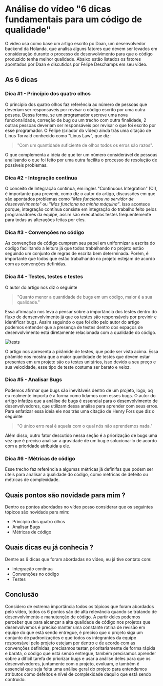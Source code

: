 # Análise do vídeo "6 dicas fundamentais para um código de qualidade"

O vídeo usa como base um artigo escrito po Daan, um desenvolvedor backend da Holanda, que analisa alguns fatores que devem ser levados em consideração durante o processo de desenvolvimento para que o código produzido tenha melhor qualidade. Abaixo estão listados os fatores apontados por Daan e discutidos por Felipe Deschamps em seu vídeo.

## As 6 dicas

### Dica #1 - Princípio dos quatro olhos

O princípio dos quatro olhos faz referência ao número de pessoas que deveriam ser responsáveis por revisar o código escrito por uma outra pessoa. Dessa forma, se um programador escreve uma nova funcionalidade, correção de bug ou um trecho com outra finalidade, 2 outras pessoas deveriam ser responsáveis por revisar o que foi escrito por esse programador.
O Felipe (criador do vídeo) ainda trás uma citação de Linus Torvald conhecido como "Linus Law", que diz:

> "Com um quantidade suficiente de olhos
> todos os erros são razos".

O que complementa a ideia de que ter um número considerável de pessoas analisando o que foi feito por uma outra facilita o processo de resolução de possíveis problemas.

### Dica #2 - Integração contínua

O conceito de Integração contínua, em ingles "Continuous Integration" (CI), é importante para prevenir, como diz o autor do artigo, discussões em que são apontados problemas como *"Mas funcionou no servidor de desenvolvimento"* ou *"Mas funciona na minha máquina"*. Isso acontece porque, integração contínua consiste em integração do trabalho feito pelos programadores da equipe, assim são executados testes frequentemente para todas as alterações feitas por eles.

### Dica #3 - Convenções no código

As convenções de código cumprem seu papel em uniformizar a escrita do código facilitando a leitura já que todos trabalhando no projeto estão seguindo um conjunto de regras de escrita bem determinada. Porém, é importante que todos que estão trabalhando no projeto estejam de acordo com as convenções definidas.

### Dica #4 - Testes, testes e testes

O autor do artigo nos diz o seguinte

> "Quanto menor a quantidade de bugs em um código, maior é a sua qualidade."

Essa afirmação nos leva a pensar sobre a importância dos testes dentro do fluxo de densenvolvimento já que os testes são responsáveis por previnir e identificar bugs. Assim seguindo o que foi dito pelo autor do artigo podemos entender que a presença de testes dentro dos espaços de desenvolvimento está diretamente relacionada com a qualidade do código.

![tests](https://miro.medium.com/max/1400/0*v6btYB1Xtb9crWQv.png)

O artigo nos apresenta a pirâmide de testes, que pode ser vista acima. Essa pirâmide nos mostra que a maior quantidade de testes que devem estar presentes em um projeto são os testes unitários, isso devido a seu preço e sua velocidade, esse tipo de teste costuma ser barato e veloz.

### Dica #5 - Analisar Bugs

Podemos afirmar que bugs são inevitáveis dentro de um projeto, logo, oq eu realmente importa é a forma como lidamos com esses bugs. O autor do artigo infatiza que a análise de bugs é essencial para o desenvolvimento de desenvolvedores, que utilizam dessa análise para aprender com seus erros. Para enfatizar essa ideia ele nos trás uma citação de Henry Fors que diz o seguinte

> "O único erro real é aquela com o qual nós não aprendemos nada."

Além disso, outro fator descutido nessa seção é a priorização de bugs uma vez que é preciso analisar a gravidade de um bug e soluciona-lo de acordo com a prioridade atribuída a ele.

### Dica #6 - Métricas de código

Esse trecho faz referência a algumas métricas já definifas que podem ser úteis para analisar a qualidade do código, como métricas de defeito ou métricas de complexidade.

## Quais pontos são novidade para mim ?

Dentro os pontos abordados no vídeo posso considerar que os seguintes tópicos são novidade para mim:

- Princípio dos quatro olhos
- Analisar Bugs
- Métricas de código

## Quais dicas eu já conhecia ?

Dentre as 6 dicas que foram abordadas no vídeo, eu já tive contato com:

- Integração contínua
- Convenções no código
- Testes

## Conclusão

Considero de extrema importância todos os tópicos que foram abordados pelo vídeo, todos os 6 pontos são de alta relevância quando se tratando de desenvolvimento e manutenção de código. A partir deles podemos perceber que para alcançar a alta qualidade de código nos projetos que desenvolvemos é preciso manter uma constante rotina de revisão em equipe do que está sendo entregue, é preciso que o projeto siga um conjunto de padronizações e que todos os integrantes da equipe responsável pelo projeto estejam por dentro e de acordo com as convenções definidas, precisamos testar, prioritariamente de forma rápida e barata, o código que está sendo entregue, também precisamos aprender sobre a díficil tarefa de priorizar bugs e usar a análise deles para que os desenvolvedores, juntamente com o projeto, evoluam, e também é essencial que seja feita uma análise geral do projeto para entendamos atributos como defeitos e nível de complexidade daquilo que está sendo contruído.
